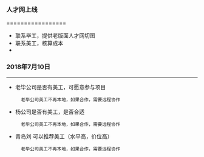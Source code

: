 ### 人才网上线
=================

*   联系毕工，提供老版面人才网切图
*   联系美工，核算成本
*

###  2018年7月10日
-----------------------------------------------------------------

* 老毕公司是否有美工，可愿意参与项目
  ```
    老毕公司美工不再本地，如果合作，需要远程协作

  ```
* 杨公司是否有美工，是否合适
  ```
    老毕公司美工不再本地，如果合作，需要远程协作

  ```
* 青岛刘 可以推荐美工（水平高，价位高）
  ```
    老毕公司美工不再本地，如果合作，需要远程协作

  ```
